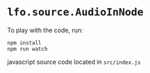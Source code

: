 # `lfo.source.AudioInNode`

To play with the code, run:

```
npm install
npm run watch
```

javascript source code located in `src/index.js`

